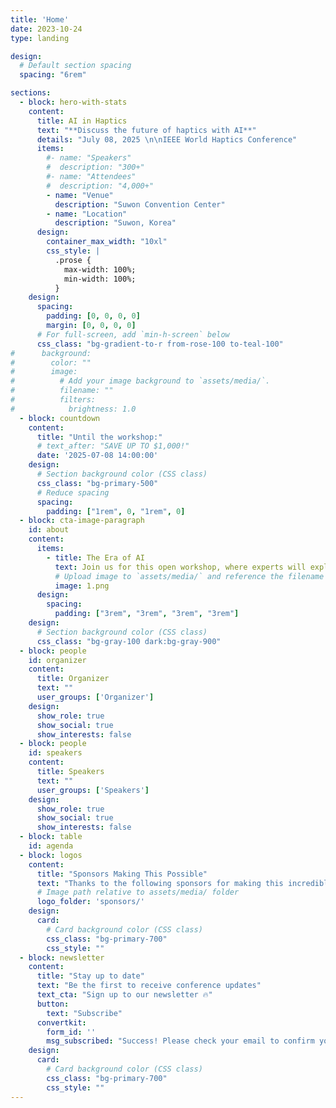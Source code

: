 ```yaml
---
title: 'Home'
date: 2023-10-24
type: landing

design:
  # Default section spacing
  spacing: "6rem"

sections:
  - block: hero-with-stats
    content:
      title: AI in Haptics
      text: "**Discuss the future of haptics with AI**"
      details: "July 08, 2025 \n\nIEEE World Haptics Conference"
      items:
        #- name: "Speakers"
        #  description: "300+"
        #- name: "Attendees"
        #  description: "4,000+"
        - name: "Venue"
          description: "Suwon Convention Center"
        - name: "Location"
          description: "Suwon, Korea"
      design:
        container_max_width: "10xl"
        css_style: |
          .prose {
            max-width: 100%;
            min-width: 100%;
          }
    design:
      spacing:
        padding: [0, 0, 0, 0]
        margin: [0, 0, 0, 0]
      # For full-screen, add `min-h-screen` below
      css_class: "bg-gradient-to-r from-rose-100 to-teal-100"
#      background:
#        color: ""
#        image:
#          # Add your image background to `assets/media/`.
#          filename: ""
#          filters:
#            brightness: 1.0
  - block: countdown
    content:
      title: "Until the workshop:"
      # text_after: "SAVE UP TO $1,000!"
      date: '2025-07-08 14:00:00'
    design:
      # Section background color (CSS class)
      css_class: "bg-primary-500"
      # Reduce spacing
      spacing:
        padding: ["1rem", 0, "1rem", 0]
  - block: cta-image-paragraph
    id: about
    content:
      items:
        - title: The Era of AI
          text: Join us for this open workshop, where experts will explore the opportunities and challenges of AI-driven haptic research through engaging talks and discussions. We hope this workshop will provide valuable insights and knowledge about AI to the haptics community.
          # Upload image to `assets/media/` and reference the filename here
          image: 1.png
      design:
        spacing:
          padding: ["3rem", "3rem", "3rem", "3rem"]
    design:
      # Section background color (CSS class)
      css_class: "bg-gray-100 dark:bg-gray-900"
  - block: people
    id: organizer
    content:
      title: Organizer
      text: ""
      user_groups: ['Organizer']
    design:
      show_role: true
      show_social: true
      show_interests: false
  - block: people
    id: speakers
    content:
      title: Speakers
      text: ""
      user_groups: ['Speakers']
    design:
      show_role: true
      show_social: true
      show_interests: false
  - block: table
    id: agenda
  - block: logos
    content:
      title: "Sponsors Making This Possible"
      text: "Thanks to the following sponsors for making this incredible event possible!"
      # Image path relative to assets/media/ folder
      logo_folder: 'sponsors/'
    design:
      card:
        # Card background color (CSS class)
        css_class: "bg-primary-700"
        css_style: ""
  - block: newsletter
    content:
      title: "Stay up to date"
      text: "Be the first to receive conference updates"
      text_cta: "Sign up to our newsletter 🔥"
      button:
        text: "Subscribe"
      convertkit:
        form_id: ''
        msg_subscribed: "Success! Please check your email to confirm your subscription."
    design:
      card:
        # Card background color (CSS class)
        css_class: "bg-primary-700"
        css_style: ""
---
```

